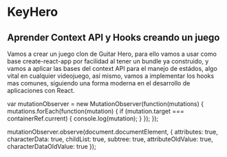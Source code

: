 # KeyHero

## Aprender Context API  y Hooks creando un juego
Vamos a crear un juego clon de Guitar Hero, para ello
vamos a usar como base create-react-app por facilidad al
tener un bundle ya construido, y vamos a aplicar las bases
del context API para el manejo de estádos, algo vital en cualquier
videojuego, así mismo, vamos a implementar los hooks mas comunes, siguiendo
una forma moderna en el desarrollo de aplicaciones con React.

var mutationObserver = new MutationObserver(function(mutations) {
	mutations.forEach(function(mutation) {
		if (mutation.target === containerRef.current) {
			console.log(mutation);
		}
	});
});

mutationObserver.observe(document.documentElement, {
	attributes: true,
	characterData: true,
	childList: true,
	subtree: true,
	attributeOldValue: true,
	characterDataOldValue: true
});